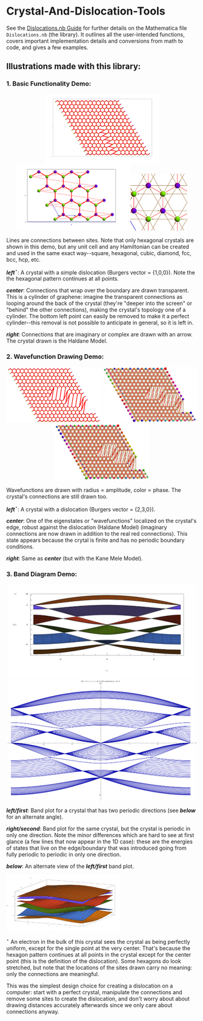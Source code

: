 # Crystal-And-Dislocation-Tools

See the [Dislocations.nb Guide](https://docs.google.com/document/d/1CMYfdGpIORvps4SmJXQvFXV0BvZFhSqLlSqkU6s1098/edit?usp=sharing)
for further details on the Mathematica file `Dislocations.nb` (the library). It outlines all the user-intended functions, covers important implementation details and conversions from math to code, and gives a few examples.

## Illustrations made with this library:

### 1. Basic Functionality Demo:

<p align="center">
<img src="/images/1.png" alt="graphene with a dislocation" width="300"/><img src="/images/2.png" alt="a loop of graphene" width="300"/><img src="/images/3.png" alt="haldane model zoomed in" width="150" style="100"/>
</p>

Lines are connections between sites. Note that only hexagonal crystals are shown in this demo, but any unit cell and any Hamiltonian can be created and used in the same exact way--square, hexagonal, cubic, diamond, fcc, bcc, hcp, etc.

**_left_**$^\star$: A crystal with a simple dislocation (Burgers vector = {1,0,0}). Note the the hexagonal pattern continues at all points.

**_center_**: Connections that wrap over the boundary are drawn transparent. This is a cylinder of graphene: imagine the transparent connections as looping around the back of the crystal (they're "deeper into the screen" or "behind" the other connections), making the crystal's topology one of a cylinder. The bottom left point can easily be removed to make it a perfect cylinder--this removal is not possible to anticipate in general, so it is left in.

**_right_**: Connections that are imaginary or complex are drawn with an arrow. The crystal drawn is the Haldane Model. 


### 2. Wavefunction Drawing Demo:

<p align="center">
  <img src="/images/!dis.png" alt="dislocation 1" width="250"/> <img src="/images/!haldane.png" alt="haldane wavefn" width="250"/> <img src="/images/!KM.png" alt="kanemele wavefn" width="250"/>
</p>

Wavefunctions are drawn with radius $\propto$ amplitude, color $\propto$ phase. The crystal's connections are still drawn too.

**_left_**$^\star$: A crystal with a dislocation (Burgers vector = {2,3,0}).

**_center_**: One of the eigenstates or "wavefunctions" localized on the crystal's edge, robust against the dislocation (Haldane Model) (imaginary connections are now drawn in addition to the real red connections). This state appears because the crytal is finite and has no periodic boundary conditions.

**_right_**: Same as **_center_** (but with the Kane Mele Model).

### 3. Band Diagram Demo:

<p align="center">
<img src="/images/band1.png" alt="band" width="500"/><img src="/images/band2.png" alt="band" width="500"/>
</p>

**_left/first_**: Band plot for a crystal that has two periodic directions (see **_below_** for an alternate angle).

**_right/second_**: Band plot for the same crystal, but the crystal is periodic in only one direction. Note the minor differences which are hard to see at first glance (a few lines that now appear in the 1D case): these are the energies of states that live on the edge/boundary that was introduced going from fully periodic to periodic in only one direction.

**_below_**: An alternate view of the **_left/first_** band plot.

<img src="/images/band1.5.png" alt="band alt view" width="300"/>

<br>


$^\star$
An electron in the bulk of this crystal sees the crystal as being perfectly uniform, except for the single point at the very center. That's because the hexagon pattern continues at all points in the crystal except for the center point (this is the definition of the dislocation). Some hexagons do look stretched, but note that the locations of the sites drawn carry no meaning: only the connections are meaningful. 

This was the simplest design choice for creating a dislocation on a computer:
start with a perfect crystal, manipulate the connections and remove some sites to create the dislocation, and don't worry about about drawing distances accurately afterwards since we only care about connections anyway.
